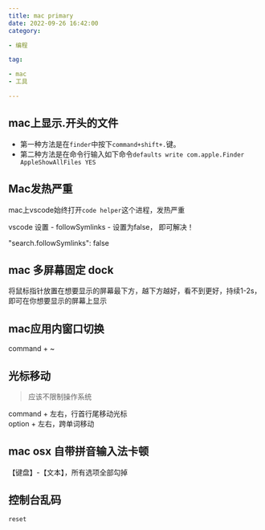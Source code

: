 ```yaml
---  
title: mac primary
date: 2022-09-26 16:42:00
category:

- 编程

tag:

- mac
- 工具

---
```


## mac上显示.开头的文件

- 第一种方法是在`finder`中按下`command+shift+.`键。
- 第二种方法是在命令行输入如下命令`defaults write com.apple.Finder AppleShowAllFiles YES`

## Mac发热严重

mac上vscode始终打开`code helper`这个进程，发热严重

vscode 设置 - followSymlinks - 设置为false， 即可解决！

"search.followSymlinks": false

## mac 多屏幕固定 dock

将鼠标指针放置在想要显示的屏幕最下方，越下方越好，看不到更好，持续1-2s，即可在你想要显示的屏幕上显示

## mac应用内窗口切换

command + ~

## 光标移动

> 应该不限制操作系统

command + 左右，行首行尾移动光标  
option + 左右，跨单词移动

## mac osx 自带拼音输入法卡顿

【键盘】-【文本】，所有选项全部勾掉

## 控制台乱码

`reset`

